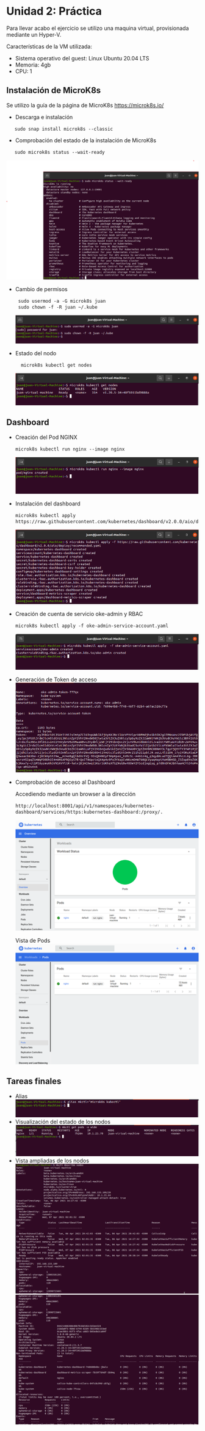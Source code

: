 # Unidad 2: Práctica

Para llevar acabo el ejercicio se utilizo una maquina virtual, provisionada mediante un Hyper-V.

Características de la VM utilizada:
- Sistema operativo del guest: Linux Ubuntu 20.04 LTS
- Memoria: 4gb
- CPU: 1

## Instalación de MicroK8s
Se utilizo la guía de la página de MicroK8s
https://microk8s.io/

- Descarga e instalación
```
   sudo snap install microk8s --classic
```



- Comprobación del estado de la instalación de MicroK8s
 
``` 
   sudo microk8s status --wait-ready
```
  ![alt text][01]

- Cambio de permisos
 
   ``` 
    sudo usermod -a -G microk8s juan
    sudo chown -f -R juan ~/.kube
   ```
  ![alt text][02]
- Estado del nodo
  ``` 
    microk8s kubectl get nodes
  ```

  ![alt text][03]

 
## Dashboard
- Creación del Pod NGINX
  ``` 
  microk8s kubectl run nginx --image nginx
  ```
  ![alt text][04] 

- Instalación del dashboard
  ``` 
  microk8s kubectl apply  https://raw.githubusercontent.com/kubernetes/dashboard/v2.0.0/aio/deploy/recommended.yaml
  ```
    ![alt text][05]
- Creación de cuenta de servicio oke-admin y RBAC
  ``` 
  microk8s kubectl apply -f oke-admin-service-account.yaml
  ```
  ![alt text][06]
- Generación de Token de acceso
![alt text][07]
- Comprobación de acceso al Dashboard

  Accediendo mediante un browser a la dirección 
  ```
  http://localhost:8001/api/v1/namespaces/kubernetes-dashboard/services/https:kubernetes-dashboard:/proxy/.
  ```
  ![alt text][08]

  Vista de Pods
  ![alt text][11]

## Tareas finales
- Alias
 ![alt text][09]
- Visualización del estado de los nodos
 ![alt text][10]
- Vista ampliadas de los nodos
 ![alt text][12]
 ![alt text][13]





[01]: ./images/1_status_microk8s.png   "Estado de MicroK8s"

[02]: ./images/2_Cambio_de_Permisos.png   "Cambio de permisos"

[03]: ./images/3_Get_nodes.png  "Obtener estado de nodo"

[04]: ./images/4_Pod_nginx_created.png   "Instalación de NGINX"

[05]: ./images/5_Install_kubernetes_dashboard.png   "Instalación de dashboard"

[06]: ./images/6_Oke_admin_created.png   "Se creo la cuenta OKE ADMIN"

[07]: ./images/7_Token_created.png   "Token creado"

[08]: ./images/8_Dashboard_01.png   "Dashboard"

[09]: ./images/9_Alias_created.png   "Alias cambiado"

[10]: ./images/10_Get_Nodes_o_Wide.png   "Obtengo info ampliada de los nodos"

[11]: ./images/11_Pods_status.png "Dashboard nodos"

[12]: ./images/12_describe_nodes01.png "Nodos 1"

[13]: ./images/13_describe_nodes02.png "Nodos 2"
